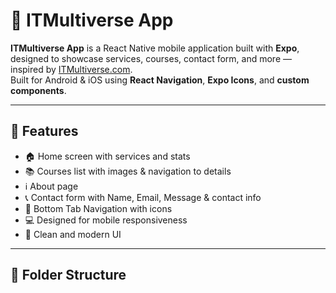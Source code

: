 # 📱 ITMultiverse App

**ITMultiverse App** is a React Native mobile application built with **Expo**, designed to showcase services, courses, contact form, and more — inspired by [ITMultiverse.com](https://itmultiverse.com/).  
Built for Android & iOS using **React Navigation**, **Expo Icons**, and **custom components**.

---

## 🚀 Features

- 🏠 Home screen with services and stats
- 📚 Courses list with images & navigation to details
- ℹ️ About page
- 📞 Contact form with Name, Email, Message & contact info
- 🧭 Bottom Tab Navigation with icons
- 💻 Designed for mobile responsiveness
- 🎨 Clean and modern UI

---

## 📁 Folder Structure

